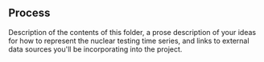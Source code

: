 ## Process

Description of the contents of this folder, a prose description of your ideas for how to represent
the nuclear testing time series, and links to external data sources you'll be incorporating into
the project.
